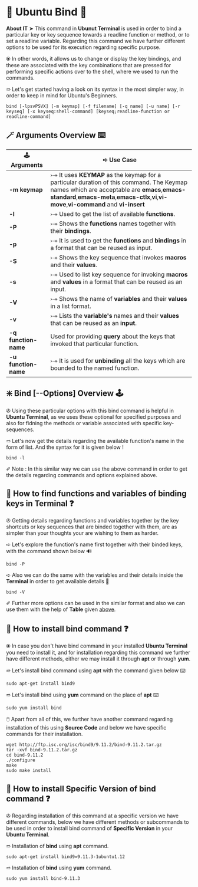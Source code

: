# 💠 Ubuntu Bind 🛅

**About IT** ➤ This command in **Ubunut Terminal** is used in order to bind a particular key or key sequence towards a readline function or method, or to set a readline variable. Regarding this command we have further different options to be used for its execution regarding specific purpose.

⦿ In other words, it allows us to change or display the key bindings, and these are associated with the key combinations that are pressed for performing specific actions over to the shell, where we used to run the commands.

➱ Let's get started having a look on its syntax in the most simpler way, in order to keep in mind for Ubuntu's Beginners.

```
bind [-lpsvPSVX] [-m keymap] [-f filename] [-q name] [-u name] [-r keyseq] [-x keyseq:shell-command] [keyseq;readline-function or readline-command]
```

## 🪄 Arguments Overview ⌨️

| 🕹️ **Arguments** | ➪ **Use Case** |
| ---------------- | -------------- |
| **-m keymap** | ⤐ It uses **KEYMAP** as the keymap for a particular duration of this command. The Keymap names which are acceptable are **emacs**,**emacs-standard**,**emacs-meta**,**emacs-ctlx**,**vi**,**vi-move**,**vi-command** and **vi-insert** |
| **-l** | ⤐ Used to get the list of available **functions**. |
| **-P** | ⤐ Shows the **functions** names together with their **bindings**. |
| **-p** | ⤐ It is used to get the **functions** and **bindings** in a format that can be reused as input. |
| **-S** | ⤐ Shows the key sequence that invokes **macros** and their **values**. |
| **-s** | ⤐ Used to list key sequence for invoking **macros** and **values** in a format that can be reused as an input. |
| **-V** | ⤐ Shows the name of **variables** and their **values** in a list format. |
| **-v** | ⤐ Lists the **variable's** names and their **values** that can be reused as an **input**. |
| **-q function-name** | Used for providing **query** about the keys that invoked that particular function. |
| **-u function-name** | ⤐ It is used for **unbinding** all the keys which are bounded to the named function. |

## ❇️ Bind [--Options] Overview 🕹️

✇ Using these particular options with this bind command is helpful in **Ubuntu Terminal**, as we uses these optional for specified purposes and also for fidning the methods or variable associated with specific key-sequences.

➱ Let's now get the details regarding the available function's name in the form of list. And the syntax for it is given below !

```
bind -l
```

✐ Note : In this similar way we can use the above command in order to get the details regarding commands and options explained above.

## 🔌 How to find functions and variables of binding keys in Terminal ❓

✇ Getting details regarding functions and variables together by the key shortcuts or key sequences that are binded together with them, are as simpler than your thoughts your are wishing to them as harder.

➪ Let's explore the function's name first together with their binded keys, with the command shown below 🔊

```
bind -P
```

➪ Also we can do the same with the variables and their details inside the **Terminal** in order to get available details 🫣

```
bind -V
```

✐ Further more options can be used in the similar format and also we can use them with the help of **Table** given [above](#-arguments-overview-️).

## 🔌 How to install bind command ❓

⦿ In case you don't have bind command in your installed **Ubuntu Terminal** you need to install it, and for installation regarding this command we further have different methods, either we may install it through **apt** or through **yum**.

➱ Let's install bind command using **apt** with the command given below ⌨️

```
sudo apt-get install bind9
```

➱ Let's install bind using **yum** command on the place of **apt** ⌨️

```
sudo yum install bind
```

🖱️ Apart from all of this, we further have another command regarding installation of this using **Source Code** and below we have specific commands for their installation.

```
wget http://ftp.isc.org/isc/bind9/9.11.2/bind-9.11.2.tar.gz
tar -xvf bind-9.11.2.tar.gz
cd bind-9.11.2
./configure
make
sudo make install
```

## 🔌 How to install Specific Version of bind command ❓

✇ Regarding installation of this command at a specific version we have different commands, below we have different methods or subcommands to be used in order to install bind command of **Specific Version** in your **Ubuntu Terminal**.

➱ Installation of **bind** using **apt** command.

```
sudo apt-get install bind9=9.11.3-1ubuntu1.12
```

➱ Installation of **bind** using **yum** command.

```
sudo yum install bind-9.11.3
```